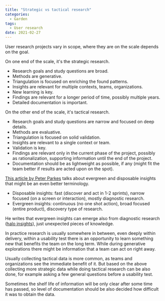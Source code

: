 ```yaml
---
title: "Strategic vs tactical research"
categories:
  - Garden
tags:
  - User research
date: 2021-02-27
---
```


User research projects vary in scope, where they are on the scale depends on the goal.

On one end of the scale, it's the strategic research.

 - Research goals and study questions are broad.
 - Methods are generative.
 - Triangulation is focused on enriching the found patterns.
 - Insights are relevant for multiple contexts, teams, organizations.
 - New learning is key.
 - Findings are relevant for a longer period of time, possibly multiple years.
 - Detailed documentation is important.

On the other end of the scale, it's tactical research.

 - Research goals and study questions are narrow and focused on deep details.
 - Methods are evaluative.
 - Triangulation is focused on solid validation.
 - Insights are relevant to a single context or team.
 - Validation is key.
 - Findings are relevant only in the current phase of the project, possibly as rationalization, supporting information until the end of the project.
 - Documentation should be as lightweight as possible, if any (might fit the team better if results are acted upon on the spot).

[This article by Peter Parkes](https://medium.com/qualdesk/disposable-insights-aa8e240b3ad7) talks about evergreen and disposable insights that might be an even better terminology.

 - Disposable insights: fast (discover and act in 1-2 sprints), narrow focused (on a screen or interaction), mostly diagnostic research.
 - Evergreen insights: continuous (no one shot action), broad focused (entire product), discovery type of research.

He writes that evergreen insights can emerge also from diagnostic research ([halo insights](https://medium.com/qualdesk/halo-insights-5b182d9a4cc8)), just unexpected pieces of knowledge.

In practice research is usually somewhere in between, even deeply within delivery, within a usability test there is an opportunity to learn something new that benefits the team on the long term. While during generative explorations there might be information that a team can act on right away.

Usually collecting tactical data is more common, as teams and organizations see the immediate benefit of it. But based on the above collecting more strategic data while doing tactical research can be also done, for example asking a few general questions before a usability test.

Sometimes the shelf life of information will be only clear after some time has passed, so level of documentation should be also decided how difficult it was to obtain the data.
